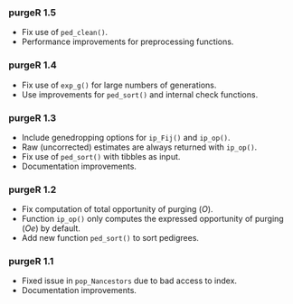 ### purgeR 1.5

- Fix use of `ped_clean()`.
- Performance improvements for preprocessing functions.

### purgeR 1.4

- Fix use of `exp_g()` for large numbers of generations.
- Use improvements for `ped_sort()` and internal check functions.

### purgeR 1.3

- Include genedropping options for `ip_Fij()` and `ip_op()`.
- Raw (uncorrected) estimates are always returned with `ip_op()`.
- Fix use of `ped_sort()` with tibbles as input.
- Documentation improvements.

### purgeR 1.2

- Fix computation of total opportunity of purging (*O*).
- Function `ip_op()` only computes the expressed opportunity of purging (*Oe*) by default.
- Add new function `ped_sort()` to sort pedigrees.

### purgeR 1.1

- Fixed issue in `pop_Nancestors` due to bad access to index.
- Documentation improvements.
